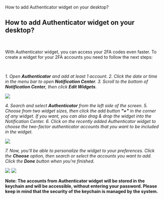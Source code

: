 How to add Authenticator widget on your desktop?
## **How to add Authenticator widget on your desktop?**

<br />

With Authenticator widget, you can access your 2FA codes even faster. To create a widget for your 2FA accounts you need to follow the next steps:

<br />

*1. Open **Authenticator** and add at least 1 account*.
*2. Click the date or time in the menu bar to open **Notification Center**.*
*3. Scroll to the bottom of **Notification Center**, then click **Edit Widgets**.*

<img src="../../../Help/macOS/Assets/help-macOS-1.png">

*4. Search and select **Authenticator** from the left side of the screen.*
*5. Choose from two widget sizes, then click the add button **"+"** in the corner of any widget. If you want, you can also drag & drop the widget into the Notification Center.*
*6. Click on the recently added Authenticator widget to choose the two-factor authenticator accounts that you want to be included in the widget.*

<img src="../../../Help/macOS/Assets/help-macOS-2.png">

*7. Now, you’ll be able to personalize the widget to your preferences. Click the **Choose** option, then search or select the accounts you want to add. Click the **Done** button when you're finished.*

<img src="../../../Help/macOS/Assets/help-macOS-3.png">
<img src="../../../Help/macOS/Assets/help-macOS-4.png">

<br />

**Note: The accounts from Authenticator widget will be stored in the keychain and will be accessible, without entering your password. Please keep in mind that the security of the keychain is managed by the system.**
